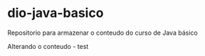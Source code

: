 # dio-java-basico
Repositorio para armazenar o conteudo do curso de Java básico

Alterando o conteudo - test
